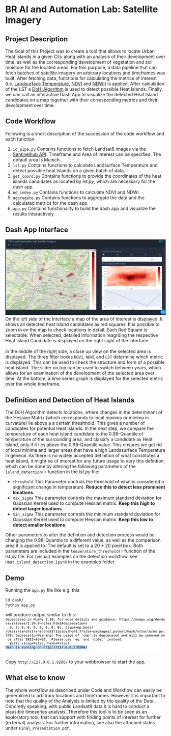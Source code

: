 # BR AI and Automation Lab: Satellite Imagery

## Project Description

The Goal of this Project was to create a tool that allows to locate Urban Heat Islands in a given City along with an analysis of their development over time, as well as the corresponding development of vegetation and soil moisture for the located areas. For this purpose, a data pipeline that can fetch batches of satellite imagery on arbitrary locations and timeframes was built. After fetching data, functions for calculating the metrics of interest (i.e. [Landsurface Temperature](https://www.usgs.gov/core-science-systems/nli/landsat/using-usgs-landsat-level-1-data-product), [NDVI](https://labo.obs-mip.fr/multitemp/using-ndvi-with-atmospherically-corrected-data/) and [NDWI](https://en.wikipedia.org/wiki/Normalized_difference_water_index)) is applied. After calculation of the LST a [DoH-Algorithm](https://scikit-image.org/docs/dev/auto_examples/features_detection/plot_blob.html) is used to detect possible Heat Islands. Finally, we can call an interactive Dash App to visualize the detected Heat Island candidates on a map together with their corresponding metrics and their devolopment over time.  

## Code Workflow 
Following is a short description of the succession of the code workflow and each function:

1. `io_pipe.py` Contains functions to fetch Landsat8 images via the [Sentinelhub API](https://www.sentinel-hub.com/). Timeframe and Area of interest can be specified. The default area is Munich.  
2. `lst.py` Contains functions to calculate Landsurface Temperature and detect possible heat islands on a given batch of data. 
3. `get_coord.py` Contains functions to provide the coordinates of the heat islands candidates as located by *lst.py*, which are necessary for the dash app. 
4. `nd_index.py` Contains functions to calculate NDVI and NDWI. 
5. `aggregate.py` Contains functions to aggregate the data and the calculated metrics for the dash app.
6. `app.py` Contains functionality to build the dash app and visualize the results interactively. 

## Dash App Interface 
![alt text](https://github.com/sanchitchip/BR_AI/blob/main/Interface.jpeg)
On the left side of the Interface a map of the area of interest is displayed. It shows all detected heat island candidates as red squares. It is possible to zoom in on the map to check locations in detail. Each Red Square is selectable. When selected, detailed information reagrding the respective Heat Island Candidate is displayed on the right sight of the interface. <br><br>
In the middle of the right side, a close up view on the selected area is displayed. The three filter boxes `NDVI`, `NDWI` and `LST` determine which metric is displayed. This can be used to check the structure and form of a possible heat island. The slider on top can be used to switch between years, which allows for an examination of the development of the selected area over time. At the bottom, a time series graph is displayed for the selected metric over the whole timeframe. 

## Definition and Detection of Heat Islands
The DoH Algorithm detects locations, where changes in the determinant of the Hessian Matrix (which corresponds to local maxima or minima in curvature) lie above a a certain threshhold. This gives a number of candidates for potential Heat Islands. In the next step, we compare the temperature of each heat island candidate to the 0.98-Quantile of temperature of the surrounding area, and classify a candidate as Heat Island, only if it lies above the 0.98-Quantile value. This ensures we get rid of local minima and larger areas that have a high Landssurface Temperature in general. As there is no widely accepted definition of what constitutes a heat island, it might be of interest for any future usage to vary this defintion, which can be done by altering the following parameters of the `island_detection()` function in the *lst.py* file: 

* `threshold` This Parameter controls the threshold of what is considered a significant change in temperature. **Reduce this to detect less prominent locations**.
* `max_sigma` This parameter controls the maximum standard deviation for Gaussian Kernel used to compute Hessian matrix. **Keep this high to detect larger locations**.
* `min_sigma` This parameter controls the minimum standard deviation for Gaussian Kernel used to compute Hessian matrix. **Keep this low to detect smaller locations**.

Other parameters to alter the defintion and detection process would be changing the 0.98-Quantile to a different value, as well as the comparison area it is applied to. The default is set to a 20 * 20 pixel box. Both parameters are included in the `temperature_threshold()` function of the *lst.py* file. For (visual) examples on the detection workflow, see `Heat_island_detection.ipynb` in the examples folder. 

## Demo 

Running the `app.py` file like e.g. this
```
Cd dash/  
Python app.py
```

will produce output similar to this:
![alt text](https://github.com/sanchitchip/BR_AI/blob/main/run_dash.png)
<br><br>
Copy `http://127.0.0.1.8200/` to your webbrowser to start the app.

## What else to know 
The whole workflow as described under Code and Workflow can easily be generalized to arbitrary locations and timeframes. However it is important to note that the quality of the Analysis is limited by the quality of the Data. Concretly speaking, with public Landsat8 data it is hard to conduct a plausible timeseries analysis. Therefore this tool is to be seen as an exploratory tool, that can support with finding points of interest for further (external) analysis. For further information, see also the attached slides under `Final_Presentation.pdf`. 
